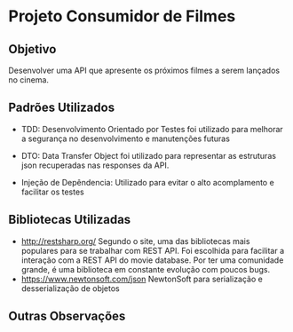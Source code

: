 # Projeto Consumidor de Filmes

## Objetivo

Desenvolver uma API que apresente os próximos filmes a serem lançados no cinema.

## Padrões Utilizados
 - TDD: Desenvolvimento Orientado por Testes foi utilizado para melhorar a segurança no desenvolvimento e manutenções futuras

 - DTO: Data Transfer Object foi utilizado para representar as estruturas json recuperadas nas responses da API.

 - Injeção de Depêndencia: Utilizado para evitar o alto acomplamento e facilitar os testes


## Bibliotecas Utilizadas
 - http://restsharp.org/
   Segundo o site, uma das bibliotecas mais populares para se trabalhar com REST API.
   Foi escolhida para facilitar a interação com a REST API do movie database. Por ter uma comunidade grande, é uma biblioteca em constante evolução com poucos bugs.
 - https://www.newtonsoft.com/json
   NewtonSoft para serialização e desserialização de objetos

## Outras Observações
